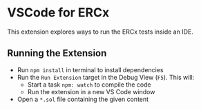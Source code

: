 # VSCode for ERCx

This extension explores ways to run the ERCx tests inside an IDE.


## Running the Extension

- Run `npm install` in terminal to install dependencies
- Run the `Run Extension` target in the Debug View (`F5`). This will:
	- Start a task `npm: watch` to compile the code
	- Run the extension in a new VS Code window
- Open a `*.sol` file containing the given content
